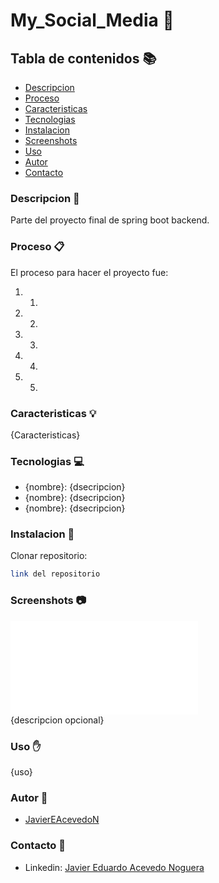 # My_Social_Media 🚀
## Tabla de contenidos 📚
- [Descripcion](#descripcion)
- [Proceso](#proceso)
- [Caracteristicas](#caracteristicas)
- [Tecnologias](#tecnologias)
- [Instalacion](#instalacion)
- [Screenshots](#screenshots)
- [Uso](#uso)
- [Autor](#autor)
- [Contacto](#contacto)
<h3 id="descripcion">Descripcion 📖</h3>

Parte del proyecto final de spring boot backend.
<h3 id="proceso">Proceso 📋</h3>

El proceso para hacer el proyecto fue:
1. 1.
2. 2.
3. 3.
4. 4.
5. 5.
<h3 id="caracteristicas">Caracteristicas 💡</h3>

{Caracteristicas}
<h3 id="tecnologias">Tecnologias 💻</h3>

- {nombre}: {dsecripcion}
- {nombre}: {dsecripcion}
- {nombre}: {dsecripcion}
<h3 id="instalacion">Instalacion 💾</h3>

Clonar repositorio:
```sh
link del repositorio
```
<h3 id="screenshots">Screenshots 📷</h3>

![Screenshot](./img/Screenshot.img)  
{descripcion opcional}
<h3 id="uso">Uso ✋</h3>

{uso}
<h3 id="autor">Autor 👤</h3>

- [JavierEAcevedoN](https://github.com/JavierEAcevedoN)
<h3 id="contacto">Contacto 📱</h3>

- Linkedin: [Javier Eduardo Acevedo Noguera](https://www.linkedin.com/in/javier-eduardo-acevedo-noguera)
